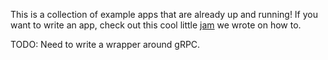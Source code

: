 This is a collection of example apps that are already up and running! If you want to write an app, check out this cool little [jam]() we wrote on how to.

TODO: Need to write a wrapper around gRPC.